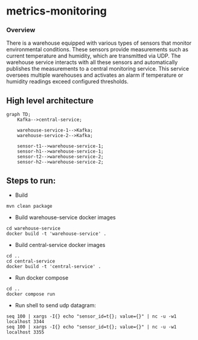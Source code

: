 # metrics-monitoring
### Overview 

There is a warehouse equipped with various types of sensors that monitor environmental
conditions. These sensors provide measurements such as current temperature and
humidity, which are transmitted via UDP. The warehouse service interacts with all these
sensors and automatically publishes the measurements to a central monitoring service. This
service oversees multiple warehouses and activates an alarm if temperature or humidity
readings exceed configured thresholds.

## High level architecture
```mermaid
graph TD;
    Kafka-->central-service;
   
    warehouse-service-1-->Kafka;
    warehouse-service-2-->Kafka;
   
    sensor-t1-->warehouse-service-1;
    sensor-h1-->warehouse-service-1;
    sensor-t2-->warehouse-service-2;
    sensor-h2-->warehouse-service-2;
```

## Steps to run:
+ Build
```shell 
mvn clean package
```
+ Build warehouse-service docker images 
```shell 
cd warehouse-service 
docker build -t 'warehouse-service' . 
```
+ Build central-service docker images
```shell 
cd ..
cd central-service 
docker build -t 'central-service' .
```
+ Run docker compose
```shell
cd ..
docker compose run
```
+ Run shell to send udp datagram:
```shell
seq 100 | xargs -I{} echo "sensor_id=t{}; value={}" | nc -u -w1 localhost 3344
seq 100 | xargs -I{} echo "sensor_id=t{}; value={}" | nc -u -w1 localhost 3355
```